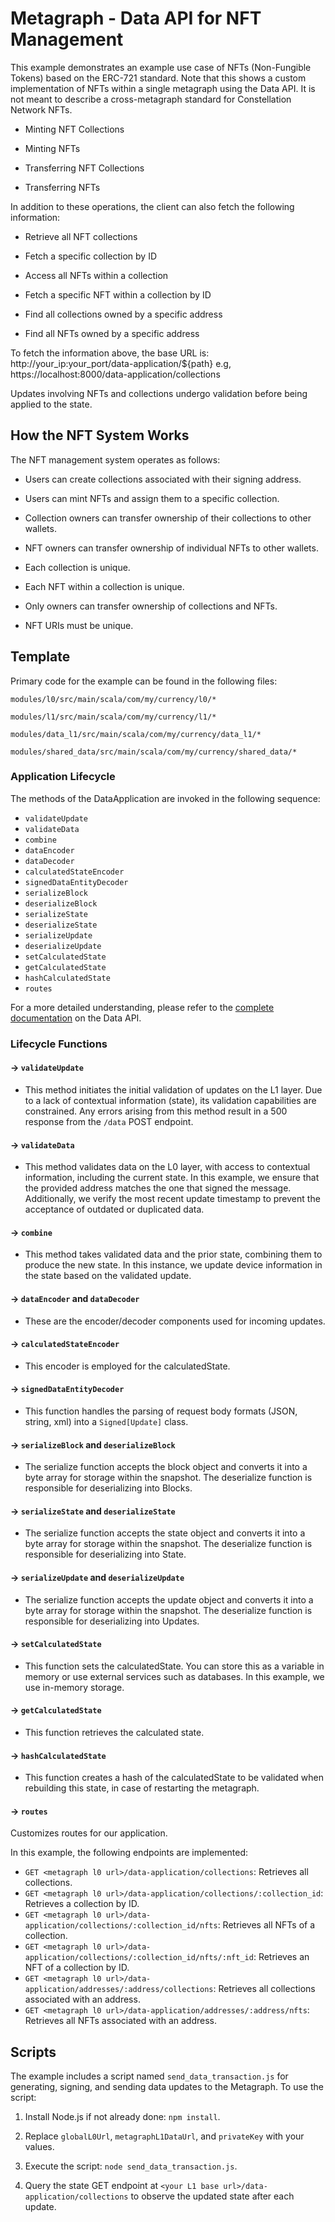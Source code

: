 
# Metagraph - Data API for NFT Management
  

This example demonstrates an example use case of NFTs (Non-Fungible Tokens) based on the ERC-721 standard. Note that this shows a custom implementation of NFTs within a single metagraph using the Data API. It is not meant to describe a cross-metagraph standard for Constellation Network NFTs. 

 
- Minting NFT Collections

- Minting NFTs

- Transferring NFT Collections

- Transferring NFTs

  

In addition to these operations, the client can also fetch the following information:

  

- Retrieve all NFT collections

- Fetch a specific collection by ID

- Access all NFTs within a collection

- Fetch a specific NFT within a collection by ID

- Find all collections owned by a specific address

- Find all NFTs owned by a specific address

  
To fetch the information above, the base URL is: http://your_ip:your_port/data-application/${path}
e.g, https://localhost:8000/data-application/collections

Updates involving NFTs and collections undergo validation before being applied to the state.

  

## How the NFT System Works
  

The NFT management system operates as follows:

  

- Users can create collections associated with their signing address.

- Users can mint NFTs and assign them to a specific collection.

- Collection owners can transfer ownership of their collections to other wallets.

- NFT owners can transfer ownership of individual NFTs to other wallets.

- Each collection is unique.

- Each NFT within a collection is unique.

- Only owners can transfer ownership of collections and NFTs.

- NFT URIs must be unique.



## Template

Primary code for the example can be found in the following files:



`modules/l0/src/main/scala/com/my/currency/l0/*`



`modules/l1/src/main/scala/com/my/currency/l1/*`



`modules/data_l1/src/main/scala/com/my/currency/data_l1/*`



`modules/shared_data/src/main/scala/com/my/currency/shared_data/*`



### Application Lifecycle

The methods of the DataApplication are invoked in the following sequence:

-   `validateUpdate`
-   `validateData`
-   `combine`
-   `dataEncoder`
-   `dataDecoder`
-   `calculatedStateEncoder`
-   `signedDataEntityDecoder`
-   `serializeBlock`
-   `deserializeBlock`
-   `serializeState`
-   `deserializeState`
-   `serializeUpdate`
-   `deserializeUpdate`
-   `setCalculatedState`
-   `getCalculatedState`
-   `hashCalculatedState`
-   `routes`

For a more detailed understanding, please refer to the [complete documentation](https://docs.constellationnetwork.io/sdk/frameworks/currency/data-api) on the Data API.

### Lifecycle Functions

#### -> `validateUpdate`

* This method initiates the initial validation of updates on the L1 layer. Due to a lack of contextual information (state), its validation capabilities are constrained. Any errors arising from this method result in a 500 response from the `/data` POST endpoint.

#### -> `validateData`

* This method validates data on the L0 layer, with access to contextual information, including the current state. In this example, we ensure that the provided address matches the one that signed the message. Additionally, we verify the most recent update timestamp to prevent the acceptance of outdated or duplicated data.

#### -> `combine`

* This method takes validated data and the prior state, combining them to produce the new state. In this instance, we update device information in the state based on the validated update.

#### -> `dataEncoder` and `dataDecoder`

* These are the encoder/decoder components used for incoming updates.

#### -> `calculatedStateEncoder`

* This encoder is employed for the calculatedState.

#### -> `signedDataEntityDecoder`

* This function handles the parsing of request body formats (JSON, string, xml) into a `Signed[Update]` class.

#### -> `serializeBlock` and `deserializeBlock`

* The serialize function accepts the block object and converts it into a byte array for storage within the snapshot. The deserialize function is responsible for deserializing into Blocks.

#### -> `serializeState` and `deserializeState`

* The serialize function accepts the state object and converts it into a byte array for storage within the snapshot. The deserialize function is responsible for deserializing into State.

#### -> `serializeUpdate` and `deserializeUpdate`

* The serialize function accepts the update object and converts it into a byte array for storage within the snapshot. The deserialize function is responsible for deserializing into Updates.

#### -> `setCalculatedState`

* This function sets the calculatedState. You can store this as a variable in memory or use external services such as databases. In this example, we use in-memory storage.

#### -> `getCalculatedState`

* This function retrieves the calculated state.

#### -> `hashCalculatedState`

* This function creates a hash of the calculatedState to be validated when rebuilding this state, in case of restarting the metagraph.

#### -> `routes`

Customizes routes for our application.

In this example, the following endpoints are implemented:
- `GET <metagraph l0 url>/data-application/collections`: Retrieves all collections.
- `GET <metagraph l0 url>/data-application/collections/:collection_id`: Retrieves a collection by ID.
- `GET <metagraph l0 url>/data-application/collections/:collection_id/nfts`: Retrieves all NFTs of a collection.
- `GET <metagraph l0 url>/data-application/collections/:collection_id/nfts/:nft_id`: Retrieves an NFT of a collection by ID.
- `GET <metagraph l0 url>/data-application/addresses/:address/collections`: Retrieves all collections associated with an address.
- `GET <metagraph l0 url>/data-application/addresses/:address/nfts`: Retrieves all NFTs associated with an address.

## Scripts

The example includes a script named `send_data_transaction.js` for generating, signing, and sending data updates to the Metagraph. To use the script:

1. Install Node.js if not already done: `npm install`.

2. Replace `globalL0Url`, `metagraphL1DataUrl`, and `privateKey` with your values.

3. Execute the script: `node send_data_transaction.js`.

4. Query the state GET endpoint at `<your L1 base url>/data-application/collections` to observe the updated state after each update.